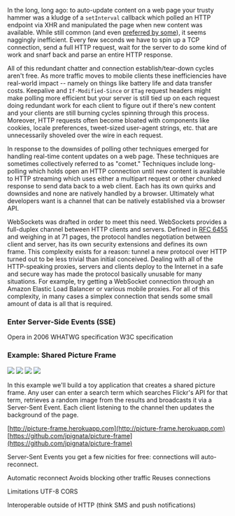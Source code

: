 In the long, long ago: to auto-update content on a web page your trusty hammer was a kludge of a `setInterval` callback which polled an HTTP endpoint via XHR and manipulated the page when new content was available. While still common (and even [preferred by some](https://twitter.com/dhh/status/251005914344222720)), it seems naggingly inefficient. Every few seconds we have to spin up a TCP connection, send a full HTTP request, wait for the server to do some kind of work and snarf back and parse an entire HTTP response.




All of this redundant chatter and connection establish/tear-down cycles aren't free. As more traffic moves to mobile clients these inefficiencies have real-world impact -- namely on things like battery life and data transfer costs. Keepalive and `If-Modified-Since` or `ETag` request headers might make polling more efficient but your server is still tied up on each request doing redundant work for each client to figure out if there's new content and your clients are still burning cycles spinning through this process. Moreover, HTTP requests often become bloated with components like cookies, locale preferences, tweet-sized user-agent strings, etc. that are unnecessarily shoveled over the wire in each request.


In response to the downsides of polling other techniques emerged for handling real-time content updates on a web page. These techniques are sometimes collectively referred to as "comet." Techniques include long-polling which holds open an HTTP connection until new content is available to HTTP streaming which uses either a multipart request or other chunked response to send data back to a web client. Each has its own quirks and downsides and none are natively handled by a browser. Ultimately what developers want is a channel that can be natively established via a browser API.


WebSockets was drafted in order to meet this need. WebSockets provides a full-duplex channel between HTTP clients and servers. Defined in [RFC 6455](http://tools.ietf.org/html/rfc6455) and weighing in at 71 pages, the protocol handles negotiation between client and server, has its own security extensions and defines its own frame. This complexity exists for a reason: tunnel a new protocol over HTTP turned out to be less trivial than initial conceived. Dealing with all of the HTTP-speaking proxies, servers and clients deploy to the Internet in a safe and secure way has made the protocol basically unusable for many situations. For example, try getting a WebSocket connection through an Amazon Elastic Load Balancer or various mobile proxies. For all of this complexity, in many cases a simplex connection that sends some small amount of data is all that is required.




### Enter Server-Side Events (SSE)


Opera in 2006
WHATWG specification
W3C specification


### Example: Shared Picture Frame


![](/images/server-sent-events/pumpkin.png)
![](/images/server-sent-events/clownfish.png)
![](/images/server-sent-events/ice-cream.png)
![](/images/server-sent-events/sushi.png)


In this example we'll build a toy application that creates a shared picture
frame. Any user can enter a search term which searches Flickr's API for that
term, retrieves a random image from the results and broadcasts it via a
Server-Sent Event. Each client listening to the channel then updates the
background of the page.
<script src="https://gist.github.com/3928474.js?file=gistfile1.coffee"></script>


[http://picture-frame.herokuapp.com](http://picture-frame.herokuapp.com)
[https://github.com/jpignata/picture-frame](https://github.com/jpignata/picture-frame)

Server-Sent Events you get a few nicities for free: connections will auto-reconnect.



Automatic reconnect
Avoids blocking other traffic
Reuses connections




Limitations
UTF-8
CORS




Interoperable outside of HTTP (think SMS and push notifications)

